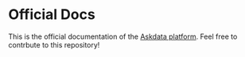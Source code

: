 # Official Docs

This is the official documentation of the [Askdata platform](https://www.askdata.com/). Feel free to contrbute to this repository!
